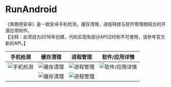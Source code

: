 # RunAndroid
《奔跑吧安卓》是一款安卓手机检测，缓存清理，进程释放与软件管理相结合的开源应用软件。
<br> 
【注释：此项目为2016年创建，代码实现有部分API过时和不可使用，请参考官方新的API。】

| 手机检测 | 缓存清理 | 进程管理 | 软件/应用详情 |
| ----------- | ----------- | ----------- | ----------- |
| ![手机检测](RunAndroid/msg/0.jpeg) | ![缓存清理](RunAndroid/msg/1.jpeg) | ![进程管理](RunAndroid/msg/3.jpeg) | ![软件/应用详情](RunAndroid/msg/5.jpeg) |
|				    | ![缓存清理](RunAndroid/msg/2.jpeg) | ![进程管理](RunAndroid/msg/4.jpeg) | 					      |

